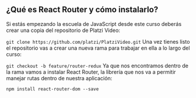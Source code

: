 ## ¿Qué es React Router y cómo instalarlo?
Si estás empezando la escuela de JavaScript desde este curso deberás crear una copia del repositorio de Platzi Video:

`git clone https://github.com/platzi/PlatziVideo.git`
Una vez tienes listo el repositorio vas a crear una nueva rama para trabajar en ella a lo largo del curso:

`git checkout -b feature/router-redux`
Ya que nos encontramos dentro de la rama vamos a instalar React Router, la librería que nos va a permitir manejar rutas dentro de nuestra aplicación:

`npm install react-router-dom --save`
